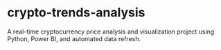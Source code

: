 # crypto-trends-analysis
A real-time cryptocurrency price analysis and visualization project using Python, Power BI, and automated data refresh.

